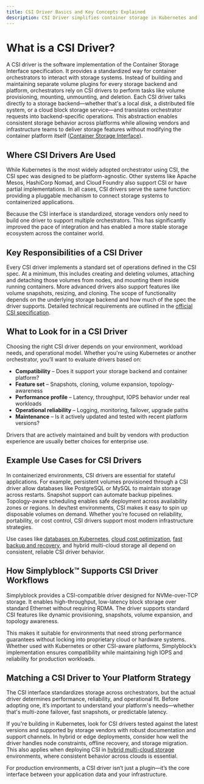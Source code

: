 ```yaml
---
title: CSI Driver Basics and Key Concepts Explained
description: CSI Driver simplifies container storage in Kubernetes and is a key tool for managing dynamic volumes in DevOps workflows.
---
```


# What is a CSI Driver?

A CSI driver is the software implementation of the Container Storage Interface specification. It provides a standardized way for container orchestrators to interact with storage systems. Instead of building and maintaining separate volume plugins for every storage backend and platform, orchestrators rely on CSI drivers to perform tasks like volume provisioning, mounting, unmounting, and deletion. Each CSI driver talks directly to a storage backend—whether that's a local disk, a distributed file system, or a cloud block storage service—and translates orchestrator requests into backend-specific operations. This abstraction enables consistent storage behavior across platforms while allowing vendors and infrastructure teams to deliver storage features without modifying the container platform itself ([Container Storage Interface](https://en.wikipedia.org/wiki/Container_Storage_Interface)).

## Where CSI Drivers Are Used

While Kubernetes is the most widely adopted orchestrator using CSI, the CSI spec was designed to be platform-agnostic. Other systems like Apache Mesos, HashiCorp Nomad, and Cloud Foundry also support CSI or have partial implementations. In all cases, CSI drivers serve the same function: providing a pluggable mechanism to connect storage systems to containerized applications.

Because the CSI interface is standardized, storage vendors only need to build one driver to support multiple orchestrators. This has significantly improved the pace of integration and has enabled a more stable storage ecosystem across the container world.

## Key Responsibilities of a CSI Driver

Every CSI driver implements a standard set of operations defined in the CSI spec. At a minimum, this includes creating and deleting volumes, attaching and detaching those volumes from nodes, and mounting them inside running containers. More advanced drivers also support features like volume snapshots, resizing, and cloning. The scope of functionality depends on the underlying storage backend and how much of the spec the driver supports. Detailed technical requirements are outlined in the [official CSI specification](https://github.com/container-storage-interface/spec).

## What to Look for in a CSI Driver

Choosing the right CSI driver depends on your environment, workload needs, and operational model. Whether you're using Kubernetes or another orchestrator, you’ll want to evaluate drivers based on:

- **Compatibility** – Does it support your storage backend and container platform?  
- **Feature set** – Snapshots, cloning, volume expansion, topology-awareness  
- **Performance profile** – Latency, throughput, IOPS behavior under real workloads  
- **Operational reliability** – Logging, monitoring, failover, upgrade paths  
- **Maintenance** – Is it actively updated and tested with recent platform versions?

Drivers that are actively maintained and built by vendors with production experience are usually better choices for enterprise use.

## Example Use Cases for CSI Drivers

In containerized environments, CSI drivers are essential for stateful applications. For example, persistent volumes provisioned through a CSI driver allow databases like PostgreSQL or MySQL to maintain storage across restarts. Snapshot support can automate backup pipelines. Topology-aware scheduling enables safe deployment across availability zones or regions. In dev/test environments, CSI makes it easy to spin up disposable volumes on demand. Whether you’re focused on reliability, portability, or cost control, CSI drivers support most modern infrastructure strategies.

Use cases like [databases on Kubernetes](https://www.simplyblock.io/use-cases/database-on-kubernetes/), [cloud cost optimization](https://www.simplyblock.io/use-cases/cloud-cost-optimization-aws-storage-tiering/), [fast backup and recovery](https://www.simplyblock.io/use-cases/fast-backups-and-disaster-recovery/), and hybrid multi-cloud storage all depend on consistent, reliable CSI driver behavior.

## How Simplyblock™ Supports CSI Driver Workflows

Simplyblock provides a CSI-compatible driver designed for NVMe-over-TCP storage. It enables high-throughput, low-latency block storage over standard Ethernet without requiring RDMA. The driver supports standard CSI features like dynamic provisioning, snapshots, volume expansion, and topology awareness.

This makes it suitable for environments that need strong performance guarantees without locking into proprietary cloud or hardware systems. Whether used with Kubernetes or other CSI-aware platforms, Simplyblock’s implementation ensures compatibility while maintaining high IOPS and reliability for production workloads.

## Matching a CSI Driver to Your Platform Strategy

The CSI interface standardizes storage across orchestrators, but the actual driver determines performance, reliability, and operational fit. Before adopting one, it’s important to understand your platform's needs—whether that's multi-zone failover, fast snapshots, or predictable latency.

If you're building in Kubernetes, look for CSI drivers tested against the latest versions and supported by storage vendors with robust documentation and support channels. In hybrid or edge deployments, consider how well the driver handles node constraints, offline recovery, and storage migration. This also applies when deploying CSI in [hybrid multi-cloud storage](https://www.simplyblock.io/supported-environments/hybrid-multi-cloud-storage/) environments, where consistent behavior across clouds is essential.

For production environments, a CSI driver isn’t just a plugin—it’s the core interface between your application data and your infrastructure.
